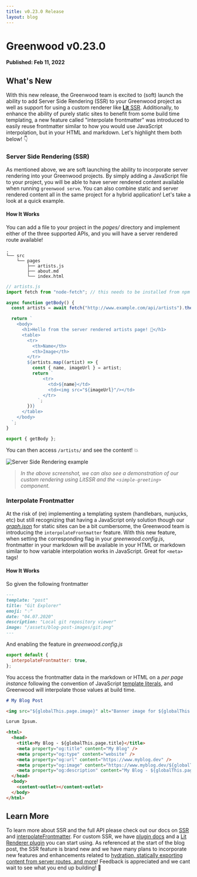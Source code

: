 ```yaml
---
title: v0.23.0 Release
layout: blog
---
```


# Greenwood v0.23.0

**Published: Feb 11, 2022**

## What's New

With this new release, the Greenwood team is excited to (soft) launch the ability to add Server Side Rendering (SSR) to your Greenwood project as well as support for using a custom renderer like [**Lit** SSR](https://www.npmjs.com/package/@lit-labs/ssr). Additionally, to enhance the ability of purely static sites to benefit from some build time templating, a new feature called "interpolate frontmatter" was introduced to easily reuse frontmatter similar to how you would use JavaScript interpolation, but in your HTML and markdown. Let's highlight them both below! 👇

### Server Side Rendering (SSR)

As mentioned above, we are soft launching the ability to incorporate server rendering into your Greenwood projects. By simply adding a JavaScript file to your project, you will be able to have server rendered content available when running `greenwood serve`. You can also combine static and server rendered content all in the same project for a hybrid application! Let's take a look at a quick example.

#### How It Works

You can add a file to your project in the _pages/_ directory and implement either of the three supported APIs, and you will have a server rendered route available!

```shell
.
└── src
    └── pages
        ├── artists.js
        ├── about.md
        └── index.html
```

```js
// artists.js
import fetch from "node-fetch"; // this needs to be installed from npm

async function getBody() {
  const artists = await fetch("http://www.example.com/api/artists").then((resp) => resp.json());

  return `
    <body>
      <h1>Hello from the server rendered artists page! 👋</h1>
      <table>
        <tr>
          <th>Name</th>
          <th>Image</th>
        </tr>
        ${artists.map((artist) => {
          const { name, imageUrl } = artist;
          return `
              <tr>
                <td>${name}</td>
                <td><img src="${imageUrl}"/></td>
              </tr>
            `;
        })}
      </table>
    </body>
  `;
}

export { getBody };
```

You can then access `/artists/` and see the content! 💥

![Server Side Rendering example](/assets/blog-images/ssr.webp)

> _In the above screenshot, we can also see a demonstration of our custom rendering using LitSSR and the `<simple-greeting>` component._

### Interpolate Frontmatter

At the risk of (re) implementing a templating system (handlebars, nunjucks, etc) but still recognizing that having a JavaScript only solution though our [_graph.json_](/docs/data/) for static sites can be a bit cumbersome, the Greenwood team is introducing the `interpolateFrontmatter` feature. With this new feature, when setting the corresponding flag in your _greenwood.config.js_, frontmatter in your markdown will be available in your HTML or markdown similar to how variable interpolation works in JavaScript. Great for `<meta>` tags!

#### How It Works

So given the following frontmatter

```md
---
template: "post"
title: "Git Explorer"
emoji: "💡"
date: "04.07.2020"
description: "Local git repository viewer"
image: "/assets/blog-post-images/git.png"
---
```

And enabling the feature in _greenwood.config.js_

```js
export default {
  interpolateFrontmatter: true,
};
```

You access the frontmatter data in the markdown or HTML on a _per page instance_ following the convention of JavaScript [template literals](https://developer.mozilla.org/en-US/docs/Web/JavaScript/Reference/Template_literals), and Greenwood will interpolate those values at build time.

```md
# My Blog Post

<img src="${globalThis.page.image}" alt="Banner image for ${globalThis.page.description}">

Lorum Ipsum.
```

```html
<html>
  <head>
    <title>My Blog - ${globalThis.page.title}</title>
    <meta property="og:title" content="My Blog" />
    <meta property="og:type" content="website" />
    <meta property="og:url" content="https://www.myblog.dev" />
    <meta property="og:image" content="https://www.myblog.dev/${globalThis.page.image}" />
    <meta property="og:description" content="My Blog - ${globalThis.page.description}" />
  </head>
  <body>
    <content-outlet></content-outlet>
  </body>
</html>
```

## Learn More

To learn more about SSR and the full API please check out our docs on [SSR](/docs/server-rendering/) and [interpolateFrontmatter](/docs/config#interpolateFrontmatter). For custom SSR, we have [plugin docs](/plugins/renderer/) and a [Lit Renderer plugin](https://github.com/ProjectEvergreen/greenwood/tree/master/packages/plugin-renderer-lit) you can start using. As referenced at the start of the blog post, the SSR feature is brand new and we have many plans to incorporate new features and enhancements related to [hydration, statically exporting content from server routes, and more](https://github.com/ProjectEvergreen/greenwood/issues?q=is%3Aissue+is%3Aopen+label%3Assr)! Feedback is appreciated and we cant wait to see what you end up building! 🙏
